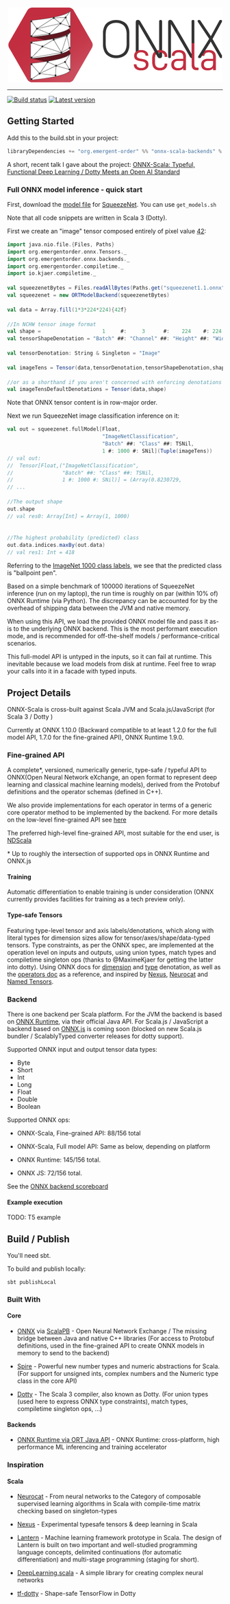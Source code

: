 <p align="center"><img src="Logotype-500px.png" /></p>

--------------------------------------------------------------------------------

[![Build status](https://travis-ci.com/EmergentOrder/onnx-scala.svg?branch=master)](http://travis-ci.com/EmergentOrder/onnx-scala)
[![Latest version](https://index.scala-lang.org/emergentorder/onnx-scala/onnx-scala/latest.svg?color=orange)](https://index.scala-lang.org/emergentorder/onnx-scala/onnx-scala)
## Getting Started
Add this to the build.sbt in your project:

```scala
libraryDependencies += "org.emergent-order" %% "onnx-scala-backends" % "0.15.0"
```

A short, recent talk I gave about the project: [ONNX-Scala: Typeful, Functional Deep Learning / Dotty Meets an Open AI Standard](https://youtu.be/8HuZTeHi7lg?t=1156)

### Full ONNX model inference - quick start
First, download the [model file](https://s3.amazonaws.com/onnx-model-zoo/squeezenet/squeezenet1.1/squeezenet1.1.onnx) for [SqueezeNet](https://en.wikipedia.org/wiki/SqueezeNet).
You can use `get_models.sh`

Note that all code snippets are written in Scala 3 (Dotty).

First we create an "image" tensor composed entirely of pixel value [42](https://upload.wikimedia.org/wikipedia/commons/0/0e/Answer_to_Life_42.svg):

```scala
import java.nio.file.{Files, Paths}
import org.emergentorder.onnx.Tensors._
import org.emergentorder.onnx.backends._
import org.emergentorder.compiletime._
import io.kjaer.compiletime._

val squeezenetBytes = Files.readAllBytes(Paths.get("squeezenet1.1.onnx"))
val squeezenet = new ORTModelBackend(squeezenetBytes)

val data = Array.fill(1*3*224*224){42f}

//In NCHW tensor image format
val shape =                    1     #:     3      #:    224    #: 224     #: SNil
val tensorShapeDenotation = "Batch" ##: "Channel" ##: "Height" ##: "Width" ##: TSNil

val tensorDenotation: String & Singleton = "Image"

val imageTens = Tensor(data,tensorDenotation,tensorShapeDenotation,shape)

//or as a shorthand if you aren't concerned with enforcing denotations
val imageTensDefaultDenotations = Tensor(data,shape)
```

Note that ONNX tensor content is in row-major order.

Next we run SqueezeNet image classification inference on it:

```scala
val out = squeezenet.fullModel[Float, 
                               "ImageNetClassification",
                               "Batch" ##: "Class" ##: TSNil,
                               1 #: 1000 #: SNil](Tuple(imageTens))
// val out:
//  Tensor[Float,("ImageNetClassification", 
//                "Batch" ##: "Class" ##: TSNil,
//                1 #: 1000 #: SNil)] = (Array(0.8230729,
// ...

//The output shape
out.shape
// val res0: Array[Int] = Array(1, 1000)


//The highest probability (predicted) class
out.data.indices.maxBy(out.data)
// val res1: Int = 418
```

Referring to the [ImageNet 1000 class labels](https://gist.github.com/yrevar/942d3a0ac09ec9e5eb3a), we see that the predicted class is "ballpoint pen".

Based on a simple benchmark of 100000 iterations of SqueezeNet inference (run on my laptop), the run time is roughly on par (within 10% of) ONNX Runtime (via Python).
The discrepancy can be accounted for by the overhead of shipping data between the JVM and native memory.

When using this API, we load the provided ONNX model file and pass it as-is to the underlying ONNX backend.
This is the most performant execution mode, and is recommended for off-the-shelf models / performance-critical scenarios.

This full-model API is untyped in the inputs, so it can fail at runtime. This inevitable because we load models from disk at runtime.
Feel free to wrap your calls into it in a facade with typed inputs.

## Project Details

ONNX-Scala is cross-built against Scala JVM and Scala.js/JavaScript (for Scala 3 / Dotty )

Currently at ONNX 1.10.0 (Backward compatible to at least 1.2.0 for the full model API, 1.7.0 for the fine-grained API), ONNX Runtime 1.9.0.
 
### Fine-grained API
A complete\*, versioned, numerically generic, type-safe / typeful API to ONNX(Open Neural Network eXchange, an open format to represent deep learning and classical machine learning models), derived from the Protobuf definitions and the operator schemas (defined in C++). 

We also provide implementations for each operator in terms of a generic core operator method to be implemented by the backend.
For more details on the low-level fine-grained API see [here](FineGrainedAPI.md)

The preferred high-level fine-grained API, most suitable for the end user, is [NDScala](https://github.com/SciScala/NDScala)

\* Up to roughly the intersection of supported ops in ONNX Runtime and ONNX.js

#### Training
Automatic differentiation to enable training is under consideration (ONNX currently provides facilities for training as a tech preview only).

#### Type-safe Tensors
Featuring type-level tensor and axis labels/denotations, which along with literal types for dimension sizes allow for tensor/axes/shape/data-typed tensors.
Type constraints, as per the ONNX spec, are implemented at the operation level on inputs and outputs, using union types, match types and compiletime singleton ops (thanks to @MaximeKjaer for getting the latter into dotty).
Using ONNX docs for [dimension](https://github.com/onnx/onnx/blob/master/docs/DimensionDenotation.md) and [type](https://github.com/onnx/onnx/blob/master/docs/TypeDenotation.md) denotation, as well as the [operators doc](https://github.com/onnx/onnx/blob/v1.7.0/docs/Operators.md) as a reference,
and inspired by [Nexus](https://github.com/ctongfei/nexus), [Neurocat](https://github.com/mandubian/neurocat) and [Named Tensors](https://pytorch.org/docs/stable/named_tensor.html).

### Backend
There is one backend per Scala platform.
For the JVM the backend is based on [ONNX Runtime](https://github.com/microsoft/onnxruntime), via their official Java API.
For Scala.js / JavaScript a backend based on [ONNX.js](https://github.com/microsoft/onnxjs) is coming soon (blocked on new Scala.js bundler / ScalablyTyped converter releases for dotty support). 

Supported ONNX input and output tensor data types:
* Byte
* Short
* Int
* Long
* Float
* Double
* Boolean

Supported ONNX ops:
* ONNX-Scala, Fine-grained API: 88/156 total 
* ONNX-Scala, Full model API: Same as below, depending on platform

* ONNX Runtime: 145/156 total.
* ONNX JS: 72/156 total.

See the [ONNX backend scoreboard](http://onnx.ai/backend-scoreboard/index.html) 

#### Example execution

TODO: T5 example

## Build / Publish

You'll need sbt.

To build and publish locally:

```
sbt publishLocal
```

### Built With

#### Core

* [ONNX](https://github.com/onnx/onnx) via [ScalaPB](https://github.com/scalapb/ScalaPB) - Open Neural Network Exchange / The missing bridge between Java and native C++ libraries (For access to Protobuf definitions, used in the fine-grained API to create ONNX models in memory to send to the backend)

* [Spire](https://github.com/typelevel/spire) - Powerful new number types and numeric abstractions for Scala.  (For support for unsigned ints, complex numbers and the Numeric type class in the core API)

* [Dotty](https://github.com/lampepfl/dotty) - The Scala 3 compiler, also known as Dotty. (For union types (used here to express ONNX type constraints), match types, compiletime singleton ops, ...)

#### Backends

* [ONNX Runtime via ORT Java API](https://github.com/microsoft/onnxruntime/tree/master/java) - ONNX Runtime: cross-platform, high performance ML inferencing and training accelerator

### Inspiration

#### Scala

* [Neurocat](https://github.com/mandubian/neurocat) -  From neural networks to the Category of composable supervised learning algorithms in Scala with compile-time matrix checking based on singleton-types

* [Nexus](https://github.com/ctongfei/nexus) - Experimental typesafe tensors & deep learning in Scala

* [Lantern](https://github.com/feiwang3311/Lantern) - Machine learning framework prototype in Scala. The design of Lantern is built on two important and well-studied programming language concepts, delimited continuations (for automatic differentiation) and multi-stage programming (staging for short).

* [DeepLearning.scala](https://github.com/ThoughtWorksInc/DeepLearning.scala) - A simple library for creating complex neural networks

* [tf-dotty](https://github.com/MaximeKjaer/tf-dotty) - Shape-safe TensorFlow in Dotty 
